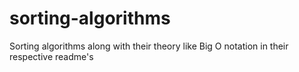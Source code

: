 # sorting-algorithms
Sorting algorithms along with their theory like Big O notation in their respective readme's
